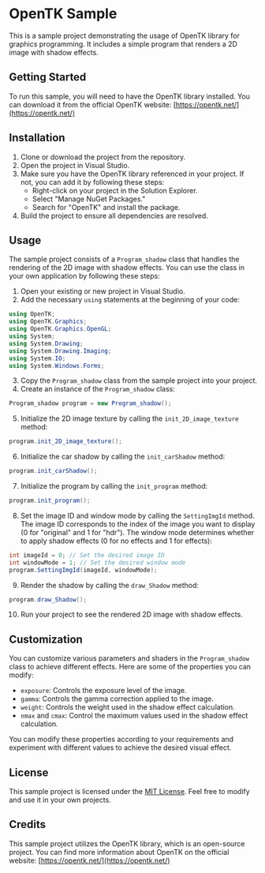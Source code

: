 # OpenTK Sample

This is a sample project demonstrating the usage of OpenTK library for graphics programming. It includes a simple program that renders a 2D image with shadow effects.

## Getting Started

To run this sample, you will need to have the OpenTK library installed. You can download it from the official OpenTK website: [https://opentk.net/](https://opentk.net/)

## Installation

1. Clone or download the project from the repository.
2. Open the project in Visual Studio.
3. Make sure you have the OpenTK library referenced in your project. If not, you can add it by following these steps:
   - Right-click on your project in the Solution Explorer.
   - Select "Manage NuGet Packages."
   - Search for "OpenTK" and install the package.
4. Build the project to ensure all dependencies are resolved.

## Usage

The sample project consists of a `Program_shadow` class that handles the rendering of the 2D image with shadow effects. You can use the class in your own application by following these steps:

1. Open your existing or new project in Visual Studio.
2. Add the necessary `using` statements at the beginning of your code:

```csharp
using OpenTK;
using OpenTK.Graphics;
using OpenTK.Graphics.OpenGL;
using System;
using System.Drawing;
using System.Drawing.Imaging;
using System.IO;
using System.Windows.Forms;
```

3. Copy the `Program_shadow` class from the sample project into your project.
4. Create an instance of the `Program_shadow` class:

```csharp
Program_shadow program = new Program_shadow();
```

5. Initialize the 2D image texture by calling the `init_2D_image_texture` method:

```csharp
program.init_2D_image_texture();
```

6. Initialize the car shadow by calling the `init_carShadow` method:

```csharp
program.init_carShadow();
```

7. Initialize the program by calling the `init_program` method:

```csharp
program.init_program();
```

8. Set the image ID and window mode by calling the `SettingImgId` method. The image ID corresponds to the index of the image you want to display (0 for "original" and 1 for "hdr"). The window mode determines whether to apply shadow effects (0 for no effects and 1 for effects):

```csharp
int imageId = 0; // Set the desired image ID
int windowMode = 1; // Set the desired window mode
program.SettingImgId(imageId, windowMode);
```

9. Render the shadow by calling the `draw_Shadow` method:

```csharp
program.draw_Shadow();
```

10. Run your project to see the rendered 2D image with shadow effects.

## Customization

You can customize various parameters and shaders in the `Program_shadow` class to achieve different effects. Here are some of the properties you can modify:

- `exposure`: Controls the exposure level of the image.
- `gamma`: Controls the gamma correction applied to the image.
- `weight`: Controls the weight used in the shadow effect calculation.
- `nmax` and `cmax`: Control the maximum values used in the shadow effect calculation.

You can modify these properties according to your requirements and experiment with different values to achieve the desired visual effect.

## License

This sample project is licensed under the [MIT License](LICENSE). Feel free to modify and use it in your own projects.

## Credits

This sample project utilizes the OpenTK library, which is an open-source project. You can find more information about OpenTK on the official website: [https://opentk.net/](https://opentk.net/)
